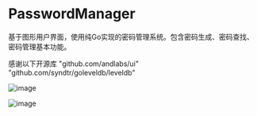 # PasswordManager
基于图形用户界面，使用纯Go实现的密码管理系统。包含密码生成、密码查找、密码管理基本功能。

感谢以下开源库
	"github.com/andlabs/ui"
	"github.com/syndtr/goleveldb/leveldb"

![image](https://user-images.githubusercontent.com/47343901/205073399-66f68628-4cf2-42a6-8ad7-c05f84145011.png)


![image](https://user-images.githubusercontent.com/47343901/205073447-525120dd-6f55-40be-9c7f-523a9c8c1312.png)
